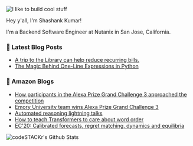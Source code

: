 ![I like to build cool stuff](https://res.cloudinary.com/dt8g3rhcy/image/upload/v1595929574/i_like_to_build_cool_shit._1_nzbwjh.png)

Hey y'all, I'm Shashank Kumar! 

I'm a Backend Software Engineer at Nutanix in San Jose, California. 

### 📕 Latest Blog Posts
<!-- BLOG-POST-LIST:START -->
- [A trip to the Library can help reduce recurring bills.](https://medium.com/swlh/a-trip-to-the-library-can-help-reduce-recurring-bills-23bca495cdf5?source=rss-d24dda280d5f------2)
- [The Magic Behind One-Line Expressions in Python](https://medium.com/swlh/the-magic-behind-one-line-expressions-in-python-816c10180c5c?source=rss-d24dda280d5f------2)
<!-- BLOG-POST-LIST:END -->

### 📕 Amazon Blogs
<!-- AMAZON-BLOG-POST-LIST:START -->
- [How participants in the Alexa Prize Grand Challenge 3 approached the competition](https://www.amazon.science/latest-news/alexa-prize-interviews)
- [Emory University team wins Alexa Prize Grand Challenge 3](https://www.amazon.science/latest-news/amazon-announces-2020-alexa-prize-winner-emory-university)
- [Automated reasoning lightning talks](https://www.amazon.science/videos-webinars/automated-reasoning-lightning-talks)
- [How to teach Transformers to care about word order](https://www.amazon.science/blog/how-to-teach-transformers-to-care-about-word-order)
- [EC'20: Calibrated forecasts, regret matching, dynamics and equilibria](https://www.amazon.science/videos-webinars/ec20-calibrated-forecasts-regret-matching-dynamics-and-equilibria)
<!-- AMAZON-BLOG-POST-LIST:END -->



<img align="left" alt="codeSTACKr's Github Stats" src="https://github-readme-stats.vercel.app/api?username=ishashankkumar&show_icons=true&hide_border=true" />
